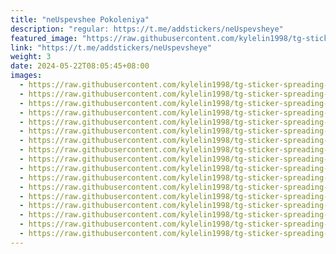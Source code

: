 ```yaml
---
title: "neUspevshee Pokoleniya"
description: "regular: https://t.me/addstickers/neUspevsheye"
featured_image: "https://raw.githubusercontent.com/kylelin1998/tg-sticker-spreading-worldwide-images/main/img/f0768d7b-581a-41cd-8ff0-a581fd32418b.jpg"
link: "https://t.me/addstickers/neUspevsheye"
weight: 3
date: 2024-05-22T08:05:45+08:00
images:
  - https://raw.githubusercontent.com/kylelin1998/tg-sticker-spreading-worldwide-images/main/img/f0768d7b-581a-41cd-8ff0-a581fd32418b.jpg
  - https://raw.githubusercontent.com/kylelin1998/tg-sticker-spreading-worldwide-images/main/img/87f1c438-a0ee-4589-aa29-3e6c428f46d8.jpg
  - https://raw.githubusercontent.com/kylelin1998/tg-sticker-spreading-worldwide-images/main/img/2091d6b3-a8bd-43cf-963f-2db9d649fe42.jpg
  - https://raw.githubusercontent.com/kylelin1998/tg-sticker-spreading-worldwide-images/main/img/694d3597-66f0-48bd-b8c5-97defd504a10.jpg
  - https://raw.githubusercontent.com/kylelin1998/tg-sticker-spreading-worldwide-images/main/img/f5b427c7-e8fc-4806-978c-fe5f89b1d9a8.jpg
  - https://raw.githubusercontent.com/kylelin1998/tg-sticker-spreading-worldwide-images/main/img/bbb14ff8-daaa-4182-a803-f17f4f619776.jpg
  - https://raw.githubusercontent.com/kylelin1998/tg-sticker-spreading-worldwide-images/main/img/86f357cd-8047-4325-8c0e-ab170f44950e.jpg
  - https://raw.githubusercontent.com/kylelin1998/tg-sticker-spreading-worldwide-images/main/img/f2193dd6-488f-4739-853d-78491cb80a66.jpg
  - https://raw.githubusercontent.com/kylelin1998/tg-sticker-spreading-worldwide-images/main/img/7c694e33-b75c-4661-8bca-452a14a0cf9c.jpg
  - https://raw.githubusercontent.com/kylelin1998/tg-sticker-spreading-worldwide-images/main/img/7f7b3da9-048c-4e53-8d83-7c6cfb7bc0cf.jpg
  - https://raw.githubusercontent.com/kylelin1998/tg-sticker-spreading-worldwide-images/main/img/737e074b-fb11-47cc-8bb9-01f83a8bd2c2.jpg
  - https://raw.githubusercontent.com/kylelin1998/tg-sticker-spreading-worldwide-images/main/img/b0bc9a62-560c-4c05-8ab7-11d238a3e54e.jpg
  - https://raw.githubusercontent.com/kylelin1998/tg-sticker-spreading-worldwide-images/main/img/415daa53-01b4-4449-aa47-3106ecb56945.jpg
  - https://raw.githubusercontent.com/kylelin1998/tg-sticker-spreading-worldwide-images/main/img/66cb02ee-5ee8-4593-b90d-52af96265ea5.jpg
  - https://raw.githubusercontent.com/kylelin1998/tg-sticker-spreading-worldwide-images/main/img/aa749c2b-0b2a-4299-a8d9-4a6ca2236a76.jpg
  - https://raw.githubusercontent.com/kylelin1998/tg-sticker-spreading-worldwide-images/main/img/2b20c469-8c03-4e36-8305-811b0ab195b5.jpg
  - https://raw.githubusercontent.com/kylelin1998/tg-sticker-spreading-worldwide-images/main/img/79708f60-6e4f-472c-ba60-b8e50507fc7f.jpg
---
```

